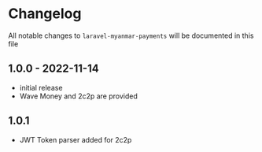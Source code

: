 # Changelog

All notable changes to `laravel-myanmar-payments` will be documented in this file

## 1.0.0 - 2022-11-14

- initial release
- Wave Money and 2c2p are provided

## 1.0.1

- JWT Token parser added for 2c2p 
